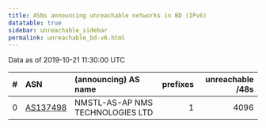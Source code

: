 ```yaml
---
title: ASNs announcing unreachable networks in BD (IPv6)
datatable: true
sidebar: unreachable_sidebar
permalink: unreachable_bd-v6.html
---
```


Data as of 2019-10-21 11:30:00 UTC


<div class="datatable-begin"></div>

|   # | ASN                                      | (announcing) AS name             |   prefixes |   unreachable /48s |
|----:|:-----------------------------------------|:---------------------------------|-----------:|-------------------:|
|   0 | [AS137498](unreachable_AS137498-v6.html) | NMSTL-AS-AP NMS TECHNOLOGIES LTD |          1 |               4096 |

<div class="datatable-end"></div>